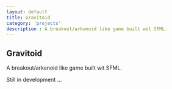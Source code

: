 ```yaml
---
layout: default
title: Gravitoid
category: 'projects'
description : A breakout/arkanoid like game built wit SFML.
---
```

## Gravitoid
A breakout/arkanoid like game built wit SFML.


Still in development ... 

